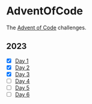 # AdventOfCode
The [Advent of Code](https://adventofcode.com/) challenges.

## 2023
- [x] [Day 1](2023/AdventOfCode/Day1/Day1.cs)
- [x] [Day 2](2023/AdventOfCode/Day2/Day1.cs)
- [x] [Day 3](2023/AdventOfCode/Day3/Day3.cs)
- [ ] [Day 4](2023/AdventOfCode/Day4/Day4.cs)
- [ ] [Day 5](2023/AdventOfCode/Day5/Day5.cs)
- [ ] [Day 6](2023/AdventOfCode/Day6/Day6.cs)
